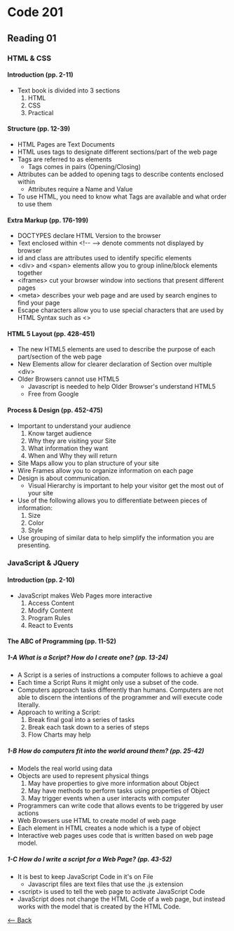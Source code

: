 # Code 201
## Reading 01

### HTML & CSS
#### Introduction (pp. 2-11)
* Text book is divided into 3 sections
    1. HTML
    1. CSS
    1. Practical

#### Structure (pp. 12-39)
* HTML Pages are Text Documents
* HTML uses tags to designate different sections/part of the web page
* Tags are referred to as elements
    * Tags comes in pairs (Opening/Closing)
* Attributes can be added to opening tags to describe contents enclosed within
    * Attributes require a Name and Value
* To use HTML, you need to know what Tags are available and what order to use them

#### Extra Markup (pp. 176-199)
* DOCTYPES declare HTML Version to the browser
* Text enclosed within <\!-\- -\-\> denote comments not displayed by browser
* id and class are attributes used to identify specific elements
* \<div\> and \<span\> elements allow you to group inline/block elements together
* \<iframes\> cut your browser window into sections that present different pages
* \<meta\> describes your web page and are used by search engines to find your page
* Escape characters allow you to use special characters that are used by HTML Syntax such as \<\>

#### HTML 5 Layout (pp. 428-451)
* The new HTML5 elements are used to describe the purpose of each part/section of the web page
* New Elements allow for clearer declaration of Section over multiple \<div\>
* Older Browsers cannot use HTML5
    * Javascript is needed to help Older Browser's understand HTML5
    * Free from Google

#### Process & Design (pp. 452-475)
* Important to understand your audience
    1. Know target audience
    1. Why they are visiting your Site
    1. What information they want
    1. When and Why they will return
* Site Maps allow you to plan structure of your site
* Wire Frames allow you to organize information on each page
* Design is about communication.
    * Visual Hierarchy is important to help your visitor get the most out of your site
* Use of the following allows you to differentiate between pieces of information:
    1. Size
    1. Color
    1. Style
* Use grouping of similar data to help simplify the information you are presenting.


### JavaScript & JQuery
#### Introduction (pp. 2-10)
* JavaScript makes Web Pages more interactive
    1. Access Content
    1. Modify Content
    1. Program Rules
    1. React to Events

#### The ABC of Programming (pp. 11-52)
##### 1-A What is a Script? How do I create one? (pp. 13-24)
* A Script is a series of instructions a computer follows to achieve a goal
* Each time a Script Runs it might only use a subset of the code.
* Computers approach tasks differently than humans.  Computers are not able to discern the intentions of the programmer and will execute code literally.
* Approach to writing a Script:
    1. Break final goal into a series of tasks
    1. Break each task down to a series of steps
    1. Flow Charts may help

##### 1-B How do computers fit into the world around them? (pp. 25-42)
* Models the real world using data
* Objects are used to represent physical things
    1. May have properties to give more information about Object
    1. May have methods to perform tasks using properties of Object
    1. May trigger events when a user interacts with computer
* Programmers can write code that allows events to be triggered by user actions
* Web Browsers use HTML to create model of web page
* Each element in HTML creates a node which is a type of object
* Interactive web pages uses code that is written based on web page model.

##### 1-C How do I write a script for a Web Page? (pp. 43-52)
* It is best to keep JavaScript Code in it's on File
    * Javascript files are text files that use the .js extension
* \<script\> is used to tell the web page to activate JavaScript Code
* JavaScript does not change the HTML Code of a web page, but instead works with the model that is created by the HTML Code.


[<-- Back](../README.md)
